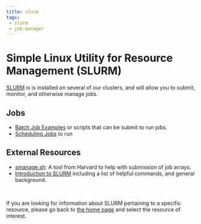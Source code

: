 ```yaml
---
title: slurm
tags: 
 - slurm
 - job-manager
---
```



# Simple Linux Utility for Resource Management (SLURM)

[SLURM](https://en.wikipedia.org/wiki/Slurm_Workload_Manager) is
 is installed on several of our clusters, and will allow you to submit, monitor,
and otherwise manage jobs.

## Jobs

 - [Batch Job Examples](batch-job-examples) or scripts that can be submit to run jobs.
 - [Scheduling Jobs](scheduling-jobs) to run


## External Resources

 - [smanage.sh](https://vsoch.github.io/lessons/smanage/): A tool from Harvard to help with submission of job arrays.
 - [Introduction to SLURM](https://vsoch.github.io/lessons/slurm/) including a list of helpful commands, and general background.

<br>

If you are looking for information about SLURM pertaining to a specific
resource, please go back to [the home page](/) and select the resource of interest.
